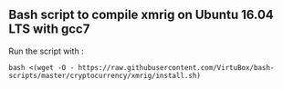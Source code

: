 ## Bash script to compile xmrig on Ubuntu 16.04 LTS with gcc7

Run the script with :
```
bash <(wget -O - https://raw.githubusercontent.com/VirtuBox/bash-scripts/master/cryptocurrency/xmrig/install.sh)
```


